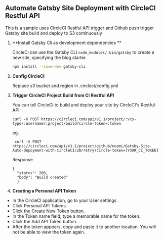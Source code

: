 ## Automate Gatsby Site Deployment with CircleCI Restful API

This is a sample uses CircleCI Restful API trigger and Github push trigger Gatsby site build and deploy to S3 continuously

1.  **Install Gatsby Cli as development dependencies **

    CircleCi can use the Gatsby CLI `node_modules/.bin/gatsby` to create a new site, specifying the blog starter.

    ```sh
    npm install --save-dev gatsby-cli
    ```

2.  **Config CircleCI**

    Replace s3 bucket and region in .circleci/config.yml

3.  **Trigger CircleCI Project Build from CI Restful API**

    You can tell CircleCi to build and deploy your site by CircleCI's Restful API

    ```
    curl -X POST https://circleci.com/api/v1.1/project/:vcs-type/:username/:project/build?circle-token=:token
    ```

    eg.

    ```
     curl -X POST https://circleci.com/api/v1.1/project/github/neami/Gatsby-Site-Auto-depoyment-with-CircleCI/20/retry?circle-token=[YOUR_CI_TOKEN]
    ```

    Response

    ```
    {
      "status": 200,
      "body": "Build created"
      }
    ```

4.  **Creating a Personal API Token**

- In the CircleCI application, go to your User settings.
- Click Personal API Tokens.
- Click the Create New Token button.
- In the Token name field, type a memorable name for the token.
- Click the Add API Token button.
- After the token appears, copy and paste it to another location. You will not be able to view the token again.
